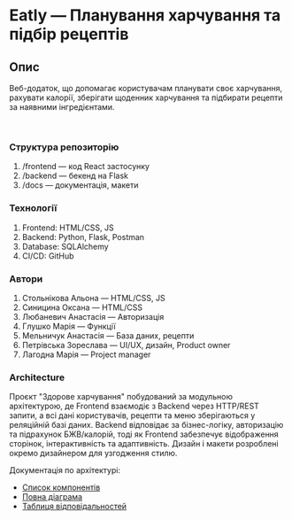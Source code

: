 #  Eatly — Планування харчування та підбір рецептів

## Опис
Веб-додаток, що допомагає користувачам планувати своє харчування, рахувати калорії, зберігати щоденник харчування та підбирати рецепти за наявними інгредієнтами.  

 
### Структура репозиторію
1.  /frontend — код React застосунку
2.  /backend — бекенд на Flask
3.  /docs — документація, макети


### Технології
1.  Frontend: HTML/CSS, JS
2.  Backend: Python, Flask, Postman
3.  Database: SQLAlchemy
4.  CI/CD: GitHub 


### Автори
1.  Стольнікова Альона — HTML/CSS, JS
2.  Синицина Оксана — HTML/CSS
3.  Любаневич Анастасія — Авторизація
4.  Глушко Марія — Функції
5.  Мельничук Анастасія — База даних, рецепти
6.  Петрівська Зореслава — UI/UX, дизайн, Product owner
7.  Лагодна Марія — Project manager


### Architecture
Проєкт "Здорове харчування" побудований за модульною архітектурою, де Frontend взаємодіє з Backend через HTTP/REST запити, а всі дані користувачів, рецепти та меню зберігаються у реляційній базі даних. Backend відповідає за бізнес-логіку, авторизацію та підрахунок БЖВ/калорій, тоді як Frontend забезпечує відображення сторінок, інтерактивність та адаптивність. Дизайн і макети розроблені окремо дизайнером для узгодження стилю.  

Документація по архітектурі:
- [Список компонентів](docs/architecture/components.md)  
- [Повна діаграма](docs/architecture/architecture_v1.png)
- [Таблиця відповідальностей](docs/architecture/ownership.md)

